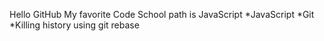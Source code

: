 Hello GitHub
My favorite Code School path is JavaScript
*JavaScript
*Git 
*Killing history using git rebase